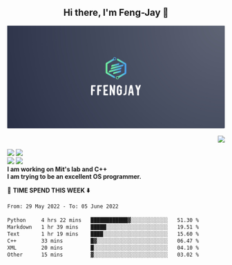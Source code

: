 <h2 align="center"> Hi there, I'm Feng-Jay 👋 </h2>  

![](https://github.com/Feng-Jay/DataStruct/blob/master/Image/1.png)  

<img align="right" src="https://github-readme-stats.vercel.app/api?username=Feng-Jay&show_icons=true&icon_color=CE1D2D&text_color=718096&bg_color=ffffff&hide_title=true" />


&emsp;

![](https://visitor-badge.glitch.me/badge?page_id=Feng-Jay.readme)
![](https://img.shields.io/badge/Concentrate-Cpp-blue)  
![](https://img.shields.io/badge/Rust-primer-orange)
![](https://img.shields.io/badge/Target-OS-9cf)  
**I am working on Mit's lab and C++**  
**I am trying to be an excellent OS programmer.**  


📘 **TIME SPEND THIS WEEK ⬇️**
<!--START_SECTION:waka-->

```text
From: 29 May 2022 - To: 05 June 2022

Python     4 hrs 22 mins   ████████████▓░░░░░░░░░░░░   51.30 %
Markdown   1 hr 39 mins    █████░░░░░░░░░░░░░░░░░░░░   19.51 %
Text       1 hr 19 mins    ████░░░░░░░░░░░░░░░░░░░░░   15.60 %
C++        33 mins         █▓░░░░░░░░░░░░░░░░░░░░░░░   06.47 %
XML        20 mins         █░░░░░░░░░░░░░░░░░░░░░░░░   04.10 %
Other      15 mins         ▓░░░░░░░░░░░░░░░░░░░░░░░░   03.02 %
```

<!--END_SECTION:waka-->
